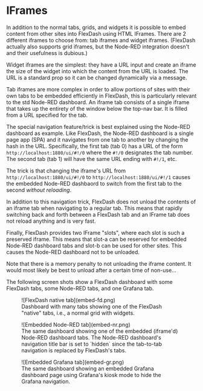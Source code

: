 # IFrames

In addition to the normal tabs, grids, and widgets it is possible to embed content from other
sites into FlexDash using HTML IFrames. There are 2 different iframes to choose from: tab iframes
and widget iframes. (FlexDash actually also supports grid iframes, but the Node-RED integration
doesn't and their usefulness is dubious.)

Widget iframes are the simplest: they have a URL input and create an iframe the size of the widget
into which the content from the URL is loaded. The URL is a standard prop so it can be changed
dynamically via a message.

Tab iframes are more complex in order to allow portions of sites with their own tabs to be embedded
efficiently in FlexDash, this is particularly relevant to the std Node-RED dashboard.
An iframe tab consists of a single iframe that takes up the entirety of the window below
the top-nav bar. It is filled from a URL specified for the tab.

The special navigation feature/trick is best explained using the Node-RED dashboard as
example.
Like FlexDash, the Node-RED dashboard is a single page app (SPA) and it navigates from one
tab to another by changing the hash in the URL.
Specifically, the first tab (tab 0) has a URL of the form `http://localhost:1880/ui/#!/0` where
the `#!/0` designates the tab number. The second tab (tab 1) will have the same URL ending
with `#!/1`, etc.

The trick is that changing the iframe's URL from `http://localhost:1880/ui/#!/0` to
`http://localhost:1880/ui/#!/1` causes the embedded Node-RED dashbaord to switch from the first
tab to the second _without reloading_.

In addition to this navigation trick, FlexDash does not unload the contents of an iframe tab
when navigating to a regular tab. This means that rapidly switching back and forth between
a FlexDash tab and an IFrame tab does not reload anything and is very fast.

Finally, FlexDash provides two IFrame "slots", where each slot is such a preserved iframe.
This means that slot-a can be reserved for embedded Node-RED dashboard tabs and slot-b can
be used for other sites. This causes the Node-RED dashboard not to be unloaded.

Note that there is a memory penalty to not unloading the iframe content.
It would most likely be best to unload after a certain time of non-use...

The following screen shots show a FlexDash dashboard with some FlexDash tabs, some
Node-RED tabs, and one Grafana tab.

<figure markdown>
![FlexDash native tab](embed-fd.png)

<figcaption>Dashboard with many tabs showing one of the FlexDash "native" tabs, i.e.,
a normal grid with widgets.
</figure>

<figure markdown>
![Embedded Node-RED tab](embed-nr.png)

<figcaption>The same dashboard showing one of the embedded (iframe'd) Node-RED dashboard tabs.
The Node-RED dashboard's navigation title bar is set to `hidden` since the tab-to-tab navigation
is replaced by FlexDash's tabs.
</figure>

<figure markdown>
![Embedded Grafana tab](embed-gr.png)

<figcaption>The same dashboard showing an embedded Grafana dashboard page using Grafana's kiosk
mode to hide the Grafana navigation.
</figure>
